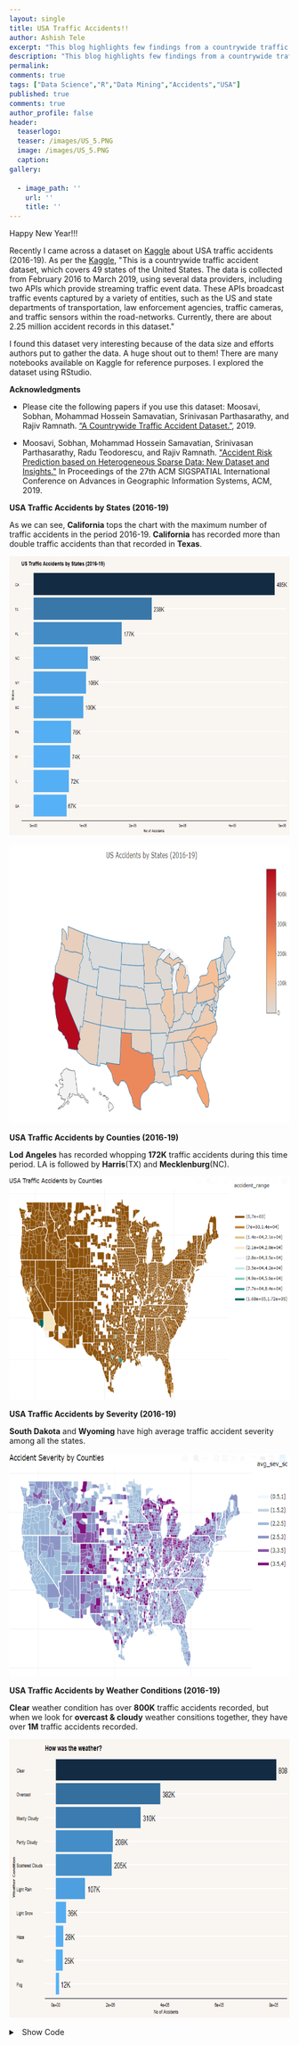 ```yaml
---
layout: single
title: USA Traffic Accidents!!
author: Ashish Tele
excerpt: "This blog highlights few findings from a countrywide traffic accident dataset (USA), collected from February 2016 to December 2019, using several data providers, including two APIs which provide streaming traffic event data. There are about 3.0 million accident records in this dataset."
description: "This blog highlights few findings from a countrywide traffic accident dataset (USA), collected from February 2016 to December 2019, using several data providers, including two APIs which provide streaming traffic event data. There are about 3.0 million accident records in this dataset."
permalink:
comments: true
tags: ["Data Science","R","Data Mining","Accidents","USA"]
published: true
comments: true
author_profile: false
header:
  teaserlogo:
  teaser: /images/US_5.PNG
  image: /images/US_5.PNG
  caption:
gallery:

  - image_path: ''
    url: ''
    title: ''
---
```

Happy New Year!!!

Recently I came across a dataset on [Kaggle](https://www.kaggle.com/sobhanmoosavi/us-accidents) about USA traffic accidents (2016-19). As per the [Kaggle](https://www.kaggle.com/sobhanmoosavi/us-accidents), "This is a countrywide traffic accident dataset, which covers 49 states of the United States. The data is collected from February 2016 to March 2019, using several data providers, including two APIs which provide streaming traffic event data. These APIs broadcast traffic events captured by a variety of entities, such as the US and state departments of transportation, law enforcement agencies, traffic cameras, and traffic sensors within the road-networks. Currently, there are about 2.25 million accident records in this dataset."

I found this dataset very interesting because of the data size and efforts authors put to gather the data. A huge shout out to them! There are many notebooks available on Kaggle for reference purposes. I explored the dataset using RStudio.

**Acknowledgments**

* Please cite the following papers if you use this dataset:
  Moosavi, Sobhan, Mohammad Hossein Samavatian, Srinivasan Parthasarathy, and Rajiv Ramnath. [“A Countrywide Traffic Accident Dataset.”](https://arxiv.org/abs/1906.05409), 2019.

* Moosavi, Sobhan, Mohammad Hossein Samavatian, Srinivasan Parthasarathy, Radu Teodorescu, and Rajiv Ramnath. ["Accident Risk Prediction based on Heterogeneous Sparse Data: New Dataset and Insights."](https://arxiv.org/abs/1906.05409) In Proceedings of the 27th ACM SIGSPATIAL International Conference on Advances in Geographic Information Systems, ACM, 2019.

**USA Traffic Accidents by States (2016-19)**

As we can see, **California** tops the chart with the maximum number of traffic accidents in the period 2016-19. **California** has recorded more than double traffic accidents than that recorded in **Texas**.

<p align="center">
  <img width="650" height="500" src="/images/US_1.PNG">
</p>


<p align="center">
  <img width="650" height="500" src="/images/US_2.PNG">
</p>


**USA Traffic Accidents by Counties (2016-19)**

**Lod Angeles** has recorded whopping **172K** traffic accidents during this time period. LA is followed by **Harris**(TX) and **Mecklenburg**(NC). 

<p align="center">
  <img width="650" height="400" src="/images/US_3.PNG">
</p>

**USA Traffic Accidents by Severity (2016-19)**

**South Dakota** and **Wyoming** have high average traffic accident severity among all the states. 

<p align="center">
  <img width="650" height="400" src="/images/US_4.PNG">
</p>


**USA Traffic Accidents by Weather Conditions (2016-19)**

**Clear** weather condition has over **800K** traffic accidents recorded, but when we look for **overcast & cloudy** weather consitions together, they have over **1M** traffic accidents recorded.

<p align="center">
  <img width="650" height="500" src="/images/US_6.PNG">
</p>

<details>
<summary>
<a class="btnfire small stroke"><em class="fas fa-chevron-circle-down"></em>&nbsp;&nbsp;Show Code</a>    
</summary>

<p align="center">
  <img width="600" height="600" src="/images/code1.PNG">
</p>

</details>
